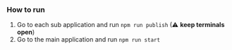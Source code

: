 ### How to run
1. Go to each sub application and run `npm run publish` (⚠ **keep terminals open**)
2. Go to the main application and run `npm run start`
